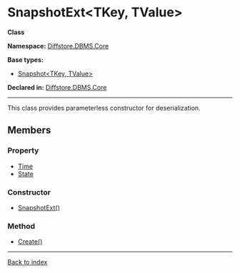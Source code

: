 # SnapshotExt<TKey, TValue>

**Class**

**Namespace:** [Diffstore.DBMS.Core](Diffstore.DBMS.Core.md)

**Base types:**

* [Snapshot<TKey, TValue>](#.md)


**Declared in:** [Diffstore.DBMS.Core](Diffstore.DBMS.Core.md)

------



This class provides parameterless constructor for deserialization.


## Members

### Property
* [Time](Diffstore.DBMS.Core.SnapshotExt{TKey,TValue}.Time.md)
* [State](Diffstore.DBMS.Core.SnapshotExt{TKey,TValue}.State.md)

### Constructor
* [SnapshotExt()](Diffstore.DBMS.Core.SnapshotExt{TKey,TValue}.SnapshotExt().md)

### Method
* [Create()](Diffstore.DBMS.Core.SnapshotExt{TKey,TValue}.Create().md)

------

[Back to index](index.md)
